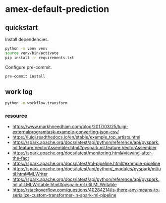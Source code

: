 # amex-default-prediction

## quickstart

Install dependencies.

```bash
python -m venv venv
source venv/bin/activate
pip install -r requirements.txt
```

Configure pre-commit.

```bash
pre-commit install
```

## work log

```bash
python -m workflow.transform
```

### resource

- https://www.markhneedham.com/blog/2017/03/25/luigi-externalprogramtask-example-converting-json-csv/
- https://luigi.readthedocs.io/en/stable/example_top_artists.html
- https://spark.apache.org/docs/latest/api/python/reference/api/pyspark.ml.feature.VectorAssembler.html#pyspark.ml.feature.VectorAssembler
- https://spark.apache.org/docs/latest/monitoring.html#viewing-after-the-fact
- https://spark.apache.org/docs/latest/ml-pipeline.html#example-pipeline
- https://spark.apache.org/docs/latest/api/python/_modules/pyspark/ml/util.html#MLWriter
- https://spark.apache.org/docs/latest/api/python/reference/api/pyspark.ml.util.MLWritable.html#pyspark.ml.util.MLWritable
- https://stackoverflow.com/questions/40284214/is-there-any-means-to-serialize-custom-transformer-in-spark-ml-pipeline

